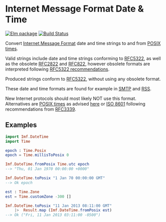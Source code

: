 # **Internet Message Format** Date & Time
 [![Elm package](https://img.shields.io/elm-package/v/dmy/elm-imf-date-time.svg)](https://package.elm-lang.org/packages/dmy/elm-imf-date-time/latest/) [![Build Status](https://travis-ci.com/dmy/elm-imf-date-time.svg?branch=master)](https://travis-ci.com/dmy/elm-imf-date-time)

Convert
[Internet Message Format](https://tools.ietf.org/html/rfc5322#section-3.3)
date and time strings to and from 
[POSIX times](https://package.elm-lang.org/packages/elm/time/latest/Time#Posix).

Valid strings include date and time strings conforming to
[RFC5322](https://tools.ietf.org/html/rfc5322#section-3.3),
as well as the obsolete
[RFC2822](https://tools.ietf.org/html/rfc2822#section-3.3)
and
[RFC822](https://www.w3.org/Protocols/rfc822/#z28), however obsolete formats
are interpreted following 
[RFC5322 recommendations](https://tools.ietf.org/html/rfc5322#section-4.3).

Produced strings conform to
[RFC5322](https://tools.ietf.org/html/rfc5322#section-3.3),
without using any
obsolete format.

These date and time formats are found for example in
[SMTP](https://tools.ietf.org/html/rfc5321) and
[RSS](http://www.rssboard.org/rss-specification).

New Internet protocols should most likely NOT use this format.  
Alternatives are
[POSIX times](https://package.elm-lang.org/packages/elm/time/latest/Time#Posix)
as advised
[here](https://package.elm-lang.org/packages/rtfeldman/elm-iso8601-date-strings/latest/)
or
[ISO 8601](https://www.iso.org/iso-8601-date-and-time-format.html)
following recommendations from 
[RFC3339](https://tools.ietf.org/html/rfc3339).

## Examples

```elm
import Imf.DateTime
import Time

epoch : Time.Posix
epoch = Time.millisToPosix 0

Imf.DateTime.fromPosix Time.utc epoch
--> "Thu, 01 Jan 1970 00:00:00 +0000"

Imf.DateTime.toPosix "1 Jan 70 00:00:00 GMT"
--> Ok epoch

est : Time.Zone
est = Time.customZone -300 []

Imf.DateTime.toPosix "11 Jan 2013 08:11:00 GMT"
    |>  Result.map (Imf.DateTime.fromPosix est)
--> Ok ("Fri, 11 Jan 2013 03:11:00 -0500")
```
